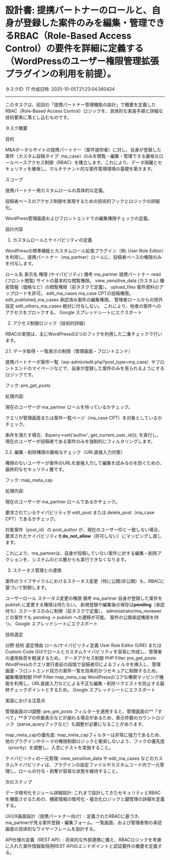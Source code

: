 # 設計書: 提携パートナーのロールと、自身が登録した案件のみを編集・管理できるRBAC（Role-Based Access Control）の要件を詳細に定義する（WordPressのユーザー権限管理拡張プラグインの利用を前提）。

タスクID: 17
作成日時: 2025-10-05T21:23:04.560424

---

このタスクは、前回の「提携パートナー管理機能の設計」で概要を定義したRBAC（Role-Based Access Control）ロジックを、具体的な実装手順と詳細な技術要素に落とし込むものです。

タスク概要

目的

M&Aポータルサイトの提携パートナー（案件提供者）に対し、自身が登録した案件（カスタム投稿タイプ: ma_case）のみを閲覧・編集・管理できる厳格なロールベースアクセス制御（RBAC）を確立します。これにより、データ隔離とセキュリティを確保し、マルチテナント的な案件管理環境の基礎を築きます。

スコープ

提携パートナー用カスタムロールの具体的な定義。

投稿者ベースのアクセス制御を実現するための技術的フックとロジックの詳細化。

WordPress管理画面およびフロントエンドでの編集権限チェックの定義。

設計内容

1. カスタムロールとケイパビリティの定義

WordPressの標準機能とカスタムロール拡張プラグイン（例: User Role Editor）を利用し、提携パートナー（ma_partner）ロールに、投稿者ベースの権限のみを付与します。

ロール名	表示名	権限 (ケイパビリティ)	備考
ma_partner	提携パートナー	read (フロント閲覧)	サイトの基本的な閲覧権限。
		view_sensitive_data (カスタム)	機密情報（価格など）の閲覧権限（前タスクで定義）。
		upload_files	案件資料のアップロードを許可。
		edit_ma_cases	ma_case CPTの投稿権限。
		edit_published_ma_cases	承認済み案件の編集権限。
管理者ロールからの除外設定		edit_others_ma_cases	絶対に付与しない。 これにより、他者の案件へのアクセスをブロックする。
Google スプレッドシートにエクスポート

2. アクセス制御ロジック（技術的詳細）

RBACの実現は、主にWordPressの2つのフックを利用した二重チェックで行います。

2.1. データ取得・一覧表示の制限（管理画面・フロントエンド）

提携パートナーが案件一覧（wp-admin/edit.php?post_type=ma_case）やフロントエンドのマイページなどで、自身が登録した案件のみを見られるようにするロジックです。

フック: pre_get_posts

処理内容:

現在のユーザーが ma_partner ロールを持っているかチェック。

クエリが管理画面または案件一覧ページ（ma_case CPT）を対象としているかチェック。

条件を満たす場合、$query->set('author', get_current_user_id()); を実行し、現在のユーザーが投稿者である案件のみを強制的にフィルタリングします。

2.2. 編集・削除権限の厳格なチェック（URL直接入力対策）

権限のないユーザーが案件のURLを直接入力して編集を試みるのを防ぐための、最終的なセキュリティ層です。

フック: map_meta_cap

処理内容:

現在のユーザーが ma_partner ロールであるかチェック。

要求されているケイパビリティが edit_post または delete_post（ma_case CPT）であるかチェック。

対象案件（post_id）の post_author が、現在のユーザーIDと一致しない場合、要求されたケイパビリティを**do_not_allow**（許可しない）にマッピングし直します。

これにより、ma_partnerは、自身が投稿していない案件に対する編集・削除アクションを、システムのどの層からも実行できなくなります。

3. ステータス管理との連携

案件のライフサイクルにおけるステータス変更（特に公開/非公開）も、RBACに基づいて制御します。

ユーザーロール	ステータス変更の権限	備考
ma_partner	自身が登録した案件を publish に変更する権限は持たない。	新規登録や編集後の保存は**pending**（承認待ち）ステータスのみに制限（前タスクで定義）。
administrator/ma_reviewer	どの案件でも pending → publish への遷移が可能。	案件の公開承認権限を持つ。
Google スプレッドシートにエクスポート

技術選定

分野	技術	選定理由
ロール/ケイパビリティ定義	User Role Editor (URE) または Custom Code	GUIでロールとカスタムケイパビリティを容易に作成し、管理者の運用負荷を軽減するため。
データアクセス制御	PHP Filter pre_get_posts	WordPressのクエリ実行直前の段階で投稿者IDによるフィルタを挿入し、管理画面・フロントエンド双方の案件一覧を効率的かつセキュアに制限するため。
編集権限制御	PHP Filter map_meta_cap	WordPressのコアな権限マッピング機能を利用し、URL直接入力などによる不正な編集・削除リクエストを防止する最終チェックポイントとするため。
Google スプレッドシートにエクスポート

実装における注意点

管理画面のUI調整: pre_get_posts フィルターを適用すると、管理画面の**「すべて」**タブの件数表示などが崩れる場合があるため、表示件数のカウントロジック（parse_queryフックなど）も調整が必要になることがあります。

map_meta_capの優先度: map_meta_capフィルターは非常に強力であるため、他のプラグインやテーマの権限制御ロジックと衝突しないよう、フックの優先度（priority）を調整し、入念にテストを実施すること。

ケイパビリティの一元管理: view_sensitive_data や edit_ma_cases などのカスタムケイパビリティは、プラグインの設定ファイルやカスタムコード内で一元管理し、ロールの付与・剥奪が容易な状態を維持すること。

次のステップ

データ暗号化モジュール詳細設計: これまで設計してきたセキュリティとRBACを機能させるための、機密情報の暗号化・複合化ロジックと鍵管理の詳細を定義する。

UI/UX画面設計（提携パートナー向け）: 定義されたRBACに基づき、ma_partnerが見る案件登録・編集フォーム、一覧画面、および管理者側の承認画面の具体的なワイヤーフレームを設計する。

API仕様の定義（REST API）: 将来的な外部連携に備え、RBACロジックを考慮に入れた案件情報取得用REST APIのエンドポイントと認証要件の概要を定義する。